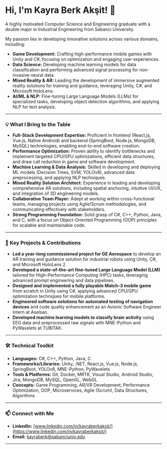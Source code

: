 # Hi, I'm Kayra Berk Akşit! 👋

A highly motivated Computer Science and Engineering graduate with a double major in Industrial Engineering from Sabanci University.

My passion lies in developing innovative solutions across various domains, including:
*   **Game Development:** Crafting high-performance mobile games with Unity and C#, focusing on optimization and engaging user experiences.
*   **Data Science:** Developing machine learning models for data classification and performing advanced signal processing for non-invasive neural data.
*   **Mixed Reality & AR:** Leading the development of immersive augmented reality solutions for training and guidance, leveraging Unity, C#, and Microsoft HoloLens.
*   **AI/ML & NLP:** Fine-tuning Large Language Models (LLMs) for specialized tasks, developing object detection algorithms, and applying NLP for text analysis.

---

### 💡 What I Bring to the Table

*   **Full-Stack Development Expertise:** Proficient in frontend (React.js, Vue.js, Native Android) and backend (SpringBoot, Node.js, MongoDB, MySQL) technologies, enabling end-to-end software creation.
*   **Performance Optimization:** Proven ability to identify bottlenecks and implement targeted CPU/GPU optimizations, efficient data structures, and draw call reduction in game and software development.
*   **Machine Learning & Data Analysis:** Skilled in developing and deploying ML models (Decision Trees, SVM, YOLOv8), advanced data preprocessing, and applying NLP techniques.
*   **Mixed Reality Solution Architect:** Experience in leading and developing comprehensive AR solutions, including spatial anchoring, intuitive UI/UX, and integration of 3D engineering models.
*   **Collaborative Team Player:** Adept at working within cross-functional teams, managing projects using Agile/Scrum methodologies, and communicating effectively with stakeholders.
*   **Strong Programming Foundation:** Solid grasp of C#, C++, Python, Java, and C, with a focus on Object-Oriented Programming (OOP) principles for scalable and maintainable code.

---

### 🚀 Key Projects & Contributions

*   **Led a year-long commissioned project for GE Aerospace** to develop an AR training and guidance solution for industrial robots using Unity, C#, and Microsoft HoloLens 2.
*   **Developed a state-of-the-art fine-tuned Large Language Model (LLM)** tailored for High-Performance Computing (HPC) tasks, leveraging advanced prompt engineering and data pipelines.
*   **Designed and implemented a fully playable Match-3 mobile game** from scratch in Unity using C#, applying advanced CPU/GPU optimization techniques for mobile platforms.
*   **Engineered software solutions for automated testing of navigation devices** and code quality enhancement as an Avionic Software Engineer Intern at Aselsan.
*   **Developed machine learning models to classify brain activity** using EEG data and preprocessed raw signals with MNE-Python and PyWavelets at TUBITAK.

---

### 🛠️ Technical Toolkit

*   **Languages:** C#, C++, Python, Java, C
*   **Frameworks/Libraries:** Unity, .NET, React.js, Vue.js, Node.js, SpringBoot, YOLOv8, MNE-Python, PyWavelets
*   **Tools & Platforms:** Git, Docker, MRTK, Visual Studio, Android Studio, Jira, MongoDB, MySQL, OpenGL, WebGL
*   **Concepts:** Game Programming, AR/VR Development, Performance Optimization, OOP, Microservices, Agile (Scrum), Data Structures, Algorithms

---

### 📫 Connect with Me

*   **LinkedIn:** [www.linkedin.com/in/kayraberkaksit/](https://www.linkedin.com/in/kayraberkaksit/)
*   **Email:** [kayraberk@sabanciuniv.edu](mailto:kayraberk@sabanciuniv.edu)

---
<!-- GitHub Stats (Optional - you can add these badges to your README for a dynamic display) -->
<!--
![Kayra's GitHub Stats](https://github-readme-stats.vercel.app/api?username=KayraAksit&show_icons=true&theme=radical)
-->
